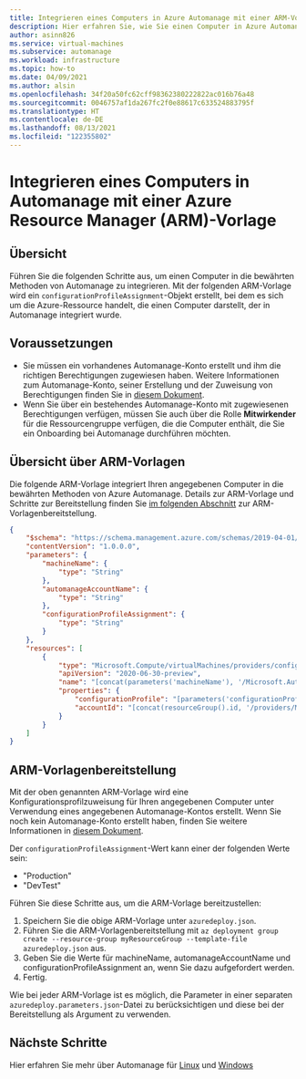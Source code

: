 ```yaml
---
title: Integrieren eines Computers in Azure Automanage mit einer ARM-Vorlage
description: Hier erfahren Sie, wie Sie einen Computer in Azure Automanage mit einer Azure Resource Manager-Vorlage integrieren.
author: asinn826
ms.service: virtual-machines
ms.subservice: automanage
ms.workload: infrastructure
ms.topic: how-to
ms.date: 04/09/2021
ms.author: alsin
ms.openlocfilehash: 34f20a50fc62cff98362380222822ac016b76a48
ms.sourcegitcommit: 0046757af1da267fc2f0e88617c633524883795f
ms.translationtype: HT
ms.contentlocale: de-DE
ms.lasthandoff: 08/13/2021
ms.locfileid: "122355802"
---
```

# <a name="onboard-a-machine-to-automanage-with-an-azure-resource-manager-arm-template"></a>Integrieren eines Computers in Automanage mit einer Azure Resource Manager (ARM)-Vorlage


## <a name="overview"></a>Übersicht
Führen Sie die folgenden Schritte aus, um einen Computer in die bewährten Methoden von Automanage zu integrieren. Mit der folgenden ARM-Vorlage wird ein `configurationProfileAssignment`-Objekt erstellt, bei dem es sich um die Azure-Ressource handelt, die einen Computer darstellt, der in Automanage integriert wurde.

## <a name="prerequisites"></a>Voraussetzungen
* Sie müssen ein vorhandenes Automanage-Konto erstellt und ihm die richtigen Berechtigungen zugewiesen haben. Weitere Informationen zum Automanage-Konto, seiner Erstellung und der Zuweisung von Berechtigungen finden Sie in [diesem Dokument](./automanage-account.md).
* Wenn Sie über ein bestehendes Automanage-Konto mit zugewiesenen Berechtigungen verfügen, müssen Sie auch über die Rolle **Mitwirkender** für die Ressourcengruppe verfügen, die die Computer enthält, die Sie ein Onboarding bei Automanage durchführen möchten.


## <a name="arm-template-overview"></a>Übersicht über ARM-Vorlagen
Die folgende ARM-Vorlage integriert Ihren angegebenen Computer in die bewährten Methoden von Azure Automanage. Details zur ARM-Vorlage und Schritte zur Bereitstellung finden Sie [im folgenden Abschnitt](#arm-template-deployment) zur ARM-Vorlagenbereitstellung.
```json
{
    "$schema": "https://schema.management.azure.com/schemas/2019-04-01/deploymentTemplate.json#",
    "contentVersion": "1.0.0.0",
    "parameters": {
        "machineName": {
            "type": "String"
        },
        "automanageAccountName": {
            "type": "String"
        },
        "configurationProfileAssignment": {
            "type": "String"
        }
    },
    "resources": [
        {
            "type": "Microsoft.Compute/virtualMachines/providers/configurationProfileAssignments",
            "apiVersion": "2020-06-30-preview",
            "name": "[concat(parameters('machineName'), '/Microsoft.Automanage/', 'default')]",
            "properties": {
                "configurationProfile": "[parameters('configurationProfileAssignment')]",
                "accountId": "[concat(resourceGroup().id, '/providers/Microsoft.Automanage/accounts/', parameters('automanageAccountName'))]"
            }
        }
    ]
}
```

## <a name="arm-template-deployment"></a>ARM-Vorlagenbereitstellung
Mit der oben genannten ARM-Vorlage wird eine Konfigurationsprofilzuweisung für Ihren angegebenen Computer unter Verwendung eines angegebenen Automanage-Kontos erstellt. Wenn Sie noch kein Automanage-Konto erstellt haben, finden Sie weitere Informationen in [diesem Dokument](./automanage-account.md).

Der `configurationProfileAssignment`-Wert kann einer der folgenden Werte sein:
* "Production"
* "DevTest"

Führen Sie diese Schritte aus, um die ARM-Vorlage bereitzustellen:
1. Speichern Sie die obige ARM-Vorlage unter `azuredeploy.json`.
1. Führen Sie die ARM-Vorlagenbereitstellung mit `az deployment group create --resource-group myResourceGroup --template-file azuredeploy.json` aus.
1. Geben Sie die Werte für machineName, automanageAccountName und configurationProfileAssignment an, wenn Sie dazu aufgefordert werden.
1. Fertig.

Wie bei jeder ARM-Vorlage ist es möglich, die Parameter in einer separaten `azuredeploy.parameters.json`-Datei zu berücksichtigen und diese bei der Bereitstellung als Argument zu verwenden.

## <a name="next-steps"></a>Nächste Schritte
Hier erfahren Sie mehr über Automanage für [Linux](./automanage-linux.md) und [Windows](./automanage-windows-server.md)